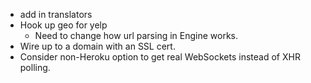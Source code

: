 
* add in translators
* Hook up geo for yelp
    * Need to change how url parsing in Engine works.
* Wire up to a domain with an SSL cert.
* Consider non-Heroku option to get real WebSockets instead of XHR polling.